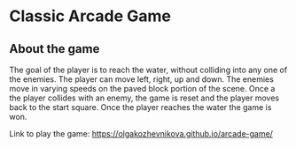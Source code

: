 # Classic Arcade Game

## About the game

The goal of the player is to reach the water, without colliding into any one of the enemies. 
The player can move left, right, up and down. 
The enemies move in varying speeds on the paved block portion of the scene. 
Once a the player collides with an enemy, the game is reset and the player moves back to the start square. 
Once the player reaches the water the game is won.

Link to play the game: https://olgakozhevnikova.github.io/arcade-game/
